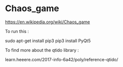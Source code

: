 # Chaos_game
https://en.wikipedia.org/wiki/Chaos_game

To run this :

sudo apt-get install pip3
pip3 install PyQt5




To find more about the qtido library :

learn.heeere.com/2017-info-6a42/poly/reference-qtido/


